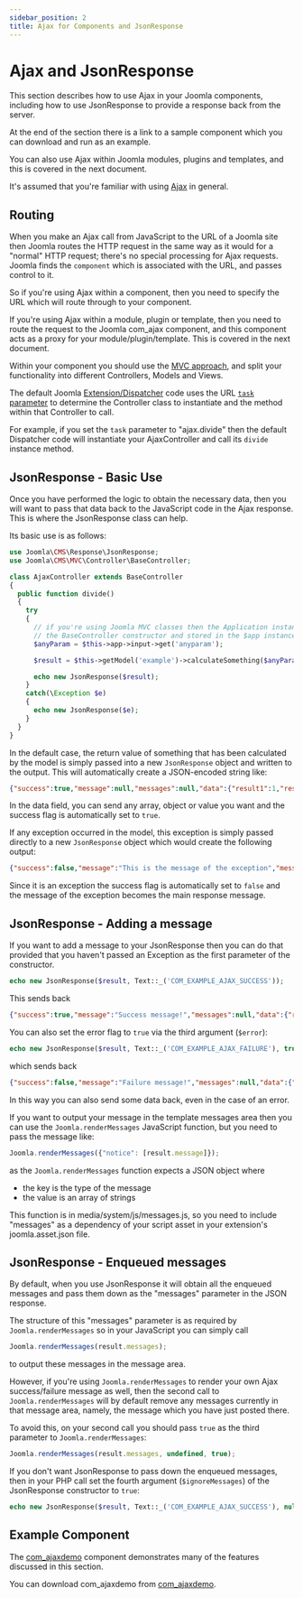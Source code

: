 ```yaml
---
sidebar_position: 2
title: Ajax for Components and JsonResponse
---
```


Ajax and JsonResponse
=====================

This section describes how to use Ajax in your Joomla components,
including how to use JsonResponse to provide a response back from the server.

At the end of the section there is a link to a sample component which you can download and run as an example.

You can also use Ajax within Joomla modules, plugins and templates, and this is covered in the next document.

It's assumed that you're familiar with using [Ajax](https://en.wikipedia.org/wiki/Ajax_(programming)) in general. 

## Routing

When you make an Ajax call from JavaScript to the URL of a Joomla site then Joomla routes the HTTP request in the same way as it would for a "normal" HTTP request;
there's no special processing for Ajax requests. 
Joomla finds the `component` which is associated with the URL, and passes control to it.

So if you're using Ajax within a component, then you need to specify the URL which will route through to your component.

If you're using Ajax within a module, plugin or template, then you need to route the request to the Joomla com_ajax component,
and this component acts as a proxy for your module/plugin/template.
This is covered in the next document.

Within your component you should use the [MVC approach](../../building-extensions/components/mvc/index.md),
and split your functionality into different Controllers, Models and Views.

The default Joomla [Extension/Dispatcher](../extension-and-dispatcher/index.md) code uses the URL 
[`task` parameter](../../building-extensions/components/mvc/mvc-overview#the-http-request-task-parameter) 
to determine the Controller class to instantiate and the method within that Controller to call.

For example, if you set the `task` parameter to "ajax.divide" then the default Dispatcher code will instantiate your AjaxController and call its `divide` instance method.

## JsonResponse - Basic Use

Once you have performed the logic to obtain the necessary data, then you will want to pass that data back to the JavaScript code in the Ajax response. 
This is where the JsonResponse class can help. 

Its basic use is as follows:

```php
use Joomla\CMS\Response\JsonResponse;
use Joomla\CMS\MVC\Controller\BaseController;

class AjaxController extends BaseController
{
  public function divide()
  {
    try
    {
      // if you're using Joomla MVC classes then the Application instance is injected into
      // the BaseController constructor and stored in the $app instance variable
      $anyParam = $this->app->input->get('anyparam');

      $result = $this->getModel('example')->calculateSomething($anyParam);

      echo new JsonResponse($result);
    }
    catch(\Exception $e)
    {
      echo new JsonResponse($e);
    }
  }
}
```

In the default case, the return value of something that has been calculated by the model is simply passed into a new `JsonResponse` object and written to the output. 
This will automatically create a JSON-encoded string like:

```json
{"success":true,"message":null,"messages":null,"data":{"result1":1,"result2":42, ...}}
```

In the data field, you can send any array, object or value you want and the success flag is automatically set to `true`.

If any exception occurred in the model, this exception is simply passed directly to a new `JsonResponse` object which would create the following output:

```json
{"success":false,"message":"This is the message of the exception","messages":null,"data":null}
```

Since it is an exception the success flag is automatically set to `false` and the message of the exception becomes the main response message. 

## JsonResponse - Adding a message

If you want to add a message to your JsonResponse then you can do that provided that you haven't passed an Exception as the first parameter of the constructor.

```php
echo new JsonResponse($result, Text::_('COM_EXAMPLE_AJAX_SUCCESS'));
```

This sends back 

```json
{"success":true,"message":"Success message!","messages":null,"data":{"result1":1,"result2":42, ...}}
```

You can also set the error flag to `true` via the third argument (`$error`): 

```php
echo new JsonResponse($result, Text::_('COM_EXAMPLE_AJAX_FAILURE'), true);
```

which sends back

```json
{"success":false,"message":"Failure message!","messages":null,"data":{"result1":1,"result2":42, ...}}
```

In this way you can also send some data back, even in the case of an error.

If you want to output your message in the template messages area then you can use the `Joomla.renderMessages` JavaScript function, 
but you need to pass the message like:

```js
Joomla.renderMessages({"notice": [result.message]});
```

as the `Joomla.renderMessages` function expects a JSON object where
- the key is the type of the message
- the value is an array of strings

This function is in media/system/js/messages.js, so you need to include "messages" as a dependency of your script asset in your extension's joomla.asset.json file.

## JsonResponse - Enqueued messages

By default, when you use JsonResponse it will obtain all the enqueued messages and pass them down as the "messages" parameter in the JSON response.

The structure of this "messages" parameter is as required by `Joomla.renderMessages` so in your JavaScript you can simply call

```js
Joomla.renderMessages(result.messages);
```

to output these messages in the message area.

However, if you're using `Joomla.renderMessages` to render your own Ajax success/failure message as well,
then the second call to `Joomla.renderMessages` will by default remove any messages currently in that message area,
namely, the message which you have just posted there.

To avoid this, on your second call you should pass `true` as the third parameter to `Joomla.renderMessages`:

```js
Joomla.renderMessages(result.messages, undefined, true);
```

If you don't want JsonResponse to pass down the enqueued messages, 
then in your PHP call set the fourth argument (`$ignoreMessages`) of the JsonResponse constructor to `true`:

```php
echo new JsonResponse($result, Text::_('COM_EXAMPLE_AJAX_SUCCESS'), null, true);
```

## Example Component

The [com_ajaxdemo](../../building-extensions/components/component-examples/ajaxdemo.md) component demonstrates many of the features discussed in this section.

You can download com_ajaxdemo from [com_ajaxdemo](https://github.com/joomla/manual-examples/tree/main/component-ajaxdemo).

